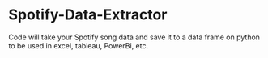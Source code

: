 # Spotify-Data-Extractor
Code will take your Spotify song data and save it to a data frame on python to be used in excel, tableau, PowerBi, etc.
